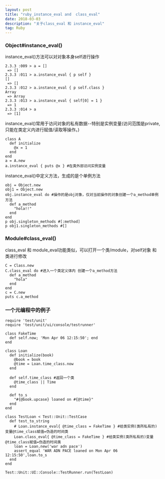 ```yaml
---
layout: post
title: "ruby_instance_eval and  class_eval"
date: 2018-03-03
description: "关于class_eval 和 instance_eval"
tag: Ruby
--- 
```

### Object#instance_eval()
instance_eval()方法可以对对象本身self进行操作
```
2.3.3 :009 > a = []
 => []
2.3.3 :011 > a.instance_eval { p self }
[]
 => []
2.3.3 :012 > a.instance_eval { p self.class }
Array
 => Array
2.3.3 :013 > a.instance_eval { self[0] = 1 }
 => 1
2.3.3 :014 > a
 => [1]
```
instance_eval()常用于访问对象的私有数据--特别是实例变量(访问范围是private,只能在类定义内进行赋值/读取等操作。)
```
class A
  def initialize
    @x = 1
  end
end
a = A.new 
a.instance_eval { puts @x } #在类外部访问实例变量
```
instance_eval()中定义方法，生成的是个单例方法
```
obj = Object.new 
obj1 = Object.new
obj.instance_eval do #操作的是obj对象，仅对当前操作的对象创建一个a_method单例方法
  def a_method
    "hola!!"
  end
end
p obj.singleton_methods #[:method]
p obj1.singleton_methods #[]
```

### Module#class_eval()
class_eval 和 module_eval功能类似，可以打开一个类/module，对self对象 和 类进行修改
```
C = Class.new 
C.class_eval do #进入一个类定义体内 创建一个a_method方法
  def a_method
    "hola"
  end
end
c = C.new 
puts c.a_method
```


### 一个元编程中的例子
```
require 'test/unit'
require 'test/unit/ui/console/testrunner'

class FakeTime
  def self.now; 'Mon Apr 06 12:15:50'; end
end

class Loan
  def initialize(book)
    @book = book
    @time = Loan.time_class.now
  end

  def self.time_class #返回一个类
    @time_class || Time
  end

  def to_s
    "#{@book.upcase} loaned on #{@time}"
  end
end

class TestLoan < Test::Unit::TestCase
  def test_to_string
    # Loan.instance_eval{ @time_class = FakeTime } #给类实例(类所私有的)变量@time_class赋值=伪造的时间类
    Loan.class_eval{ @time_class = FakeTime } #给类实例(类所私有的)变量@time_class赋值=伪造的时间类
    loan = Loan.new('war adn pace')
    assert_equal 'WAR ADN PACE loaned on Mon Apr 06 12:15:50',loan.to_s
  end
end

Test::Unit::UI::Console::TestRunner.run(TestLoan)
```
